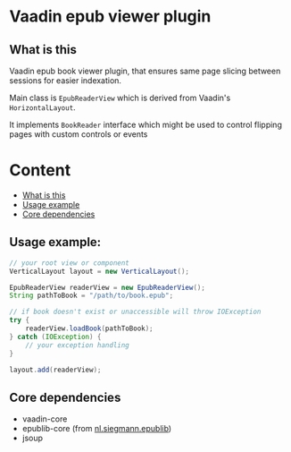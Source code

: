 # Vaadin epub viewer plugin
## What is this
Vaadin epub book viewer plugin, that ensures same page slicing between sessions for easier indexation.

Main class is `EpubReaderView` which is derived from Vaadin's `HorizontalLayout`.

It implements `BookReader` interface which might be used to control flipping pages with custom controls or events

# Content
- [What is this](#what-is-this)
- [Usage example](#usage-example)
- [Core dependencies](#core-dependencies)

## Usage example:
```java
// your root view or component
VerticalLayout layout = new VerticalLayout();

EpubReaderView readerView = new EpubReaderView();
String pathToBook = "/path/to/book.epub";

// if book doesn't exist or unaccessible will throw IOException
try {
    readerView.loadBook(pathToBook);
} catch (IOException) {
    // your exception handling
}

layout.add(readerView);
```

## Core dependencies
- vaadin-core
- epublib-core (from [nl.siegmann.epublib](https://github.com/psiegman/epublib))
- jsoup
